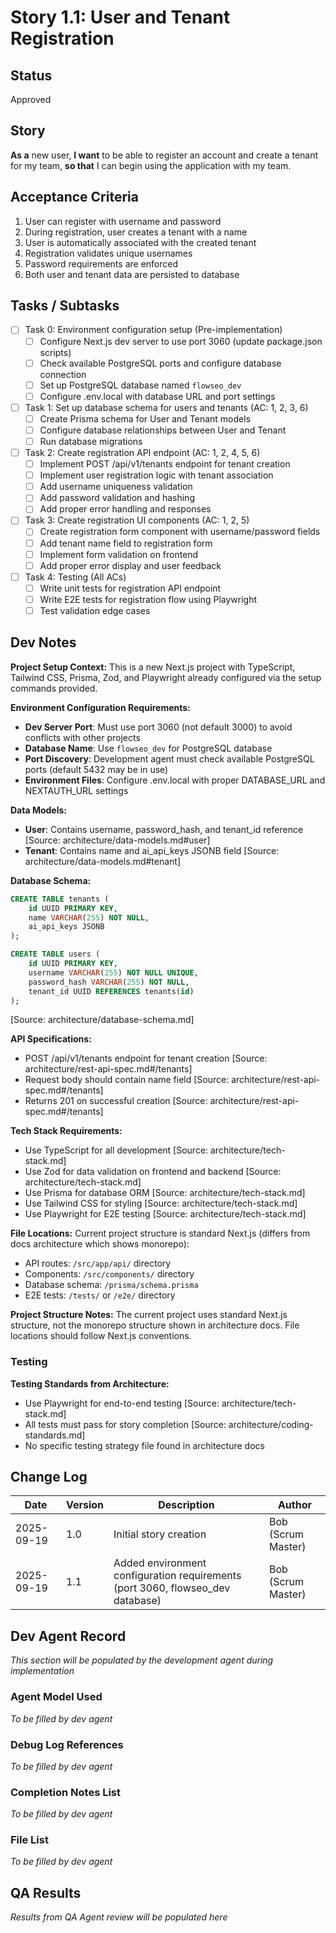 # Story 1.1: User and Tenant Registration

## Status
Approved

## Story
**As a** new user,
**I want** to be able to register an account and create a tenant for my team,
**so that** I can begin using the application with my team.

## Acceptance Criteria
1. User can register with username and password
2. During registration, user creates a tenant with a name
3. User is automatically associated with the created tenant
4. Registration validates unique usernames
5. Password requirements are enforced
6. Both user and tenant data are persisted to database

## Tasks / Subtasks
- [ ] Task 0: Environment configuration setup (Pre-implementation)
  - [ ] Configure Next.js dev server to use port 3060 (update package.json scripts)
  - [ ] Check available PostgreSQL ports and configure database connection
  - [ ] Set up PostgreSQL database named `flowseo_dev`
  - [ ] Configure .env.local with database URL and port settings
- [ ] Task 1: Set up database schema for users and tenants (AC: 1, 2, 3, 6)
  - [ ] Create Prisma schema for User and Tenant models
  - [ ] Configure database relationships between User and Tenant
  - [ ] Run database migrations
- [ ] Task 2: Create registration API endpoint (AC: 1, 2, 4, 5, 6)
  - [ ] Implement POST /api/v1/tenants endpoint for tenant creation
  - [ ] Implement user registration logic with tenant association
  - [ ] Add username uniqueness validation
  - [ ] Add password validation and hashing
  - [ ] Add proper error handling and responses
- [ ] Task 3: Create registration UI components (AC: 1, 2, 5)
  - [ ] Create registration form component with username/password fields
  - [ ] Add tenant name field to registration form
  - [ ] Implement form validation on frontend
  - [ ] Add proper error display and user feedback
- [ ] Task 4: Testing (All ACs)
  - [ ] Write unit tests for registration API endpoint
  - [ ] Write E2E tests for registration flow using Playwright
  - [ ] Test validation edge cases

## Dev Notes

**Project Setup Context:**
This is a new Next.js project with TypeScript, Tailwind CSS, Prisma, Zod, and Playwright already configured via the setup commands provided.

**Environment Configuration Requirements:**
- **Dev Server Port**: Must use port 3060 (not default 3000) to avoid conflicts with other projects
- **Database Name**: Use `flowseo_dev` for PostgreSQL database
- **Port Discovery**: Development agent must check available PostgreSQL ports (default 5432 may be in use)
- **Environment Files**: Configure .env.local with proper DATABASE_URL and NEXTAUTH_URL settings

**Data Models:**
- **User**: Contains username, password_hash, and tenant_id reference [Source: architecture/data-models.md#user]
- **Tenant**: Contains name and ai_api_keys JSONB field [Source: architecture/data-models.md#tenant]

**Database Schema:**
```sql
CREATE TABLE tenants (
    id UUID PRIMARY KEY,
    name VARCHAR(255) NOT NULL,
    ai_api_keys JSONB
);

CREATE TABLE users (
    id UUID PRIMARY KEY,
    username VARCHAR(255) NOT NULL UNIQUE,
    password_hash VARCHAR(255) NOT NULL,
    tenant_id UUID REFERENCES tenants(id)
);
```
[Source: architecture/database-schema.md]

**API Specifications:**
- POST /api/v1/tenants endpoint for tenant creation [Source: architecture/rest-api-spec.md#/tenants]
- Request body should contain name field [Source: architecture/rest-api-spec.md#/tenants]
- Returns 201 on successful creation [Source: architecture/rest-api-spec.md#/tenants]

**Tech Stack Requirements:**
- Use TypeScript for all development [Source: architecture/tech-stack.md]
- Use Zod for data validation on frontend and backend [Source: architecture/tech-stack.md]
- Use Prisma for database ORM [Source: architecture/tech-stack.md]
- Use Tailwind CSS for styling [Source: architecture/tech-stack.md]
- Use Playwright for E2E testing [Source: architecture/tech-stack.md]

**File Locations:**
Current project structure is standard Next.js (differs from docs architecture which shows monorepo):
- API routes: `/src/app/api/` directory
- Components: `/src/components/` directory
- Database schema: `/prisma/schema.prisma`
- E2E tests: `/tests/` or `/e2e/` directory

**Project Structure Notes:**
The current project uses standard Next.js structure, not the monorepo structure shown in architecture docs. File locations should follow Next.js conventions.

### Testing
**Testing Standards from Architecture:**
- Use Playwright for end-to-end testing [Source: architecture/tech-stack.md]
- All tests must pass for story completion [Source: architecture/coding-standards.md]
- No specific testing strategy file found in architecture docs

## Change Log
| Date | Version | Description | Author |
|------|---------|-------------|---------|
| 2025-09-19 | 1.0 | Initial story creation | Bob (Scrum Master) |
| 2025-09-19 | 1.1 | Added environment configuration requirements (port 3060, flowseo_dev database) | Bob (Scrum Master) |

## Dev Agent Record
*This section will be populated by the development agent during implementation*

### Agent Model Used
*To be filled by dev agent*

### Debug Log References
*To be filled by dev agent*

### Completion Notes List
*To be filled by dev agent*

### File List
*To be filled by dev agent*

## QA Results
*Results from QA Agent review will be populated here*